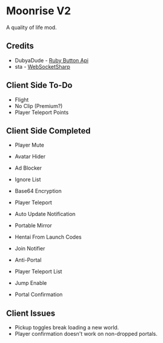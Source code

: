 # Moonrise V2
A quality of life mod.

## Credits
* DubyaDude - [Ruby Button Api](https://github.com/DubyaDude/RubyButtonAPI)
* sta - [WebSocketSharp](https://github.com/sta/websocket-sharp)

## Client Side To-Do
* Flight
* No Clip (Premium?)
* Player Teleport Points

## Client Side Completed
* Player Mute
* Avatar Hider
* Ad Blocker
* Ignore List
* Base64 Encryption
* Player Teleport
* Auto Update Notification
* Portable Mirror
* Hentai From Launch Codes
* Join Notifier
* Anti-Portal

* Player Teleport List
* Jump Enable
* Portal Confirmation

## Client Issues
* Pickup toggles break loading a new world.
* Player confirmation doesn't work on non-dropped portals.